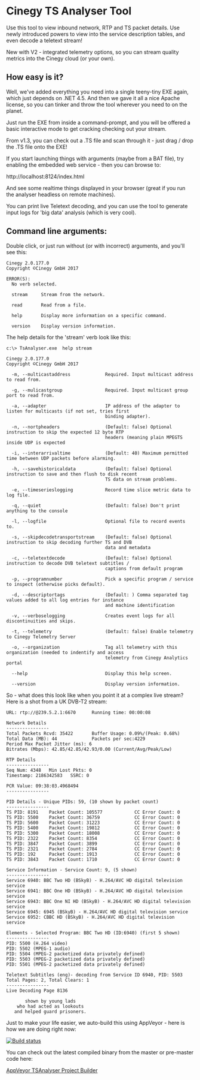 # Cinegy TS Analyser Tool

Use this tool to view inbound network, RTP and TS packet details. Use newly introduced powers to view into the service description tables, and even decode a teletext stream!

New with V2 - integrated telemetry options, so you can stream quality metrics into the Cinegy cloud (or your own).

## How easy is it?

Well, we've added everything you need into a single teeny-tiny EXE again, which just depends on .NET 4.5. And then we gave it all a nice Apache license, so you can tinker and throw the tool wherever you need to on the planet.

Just run the EXE from inside a command-prompt, and you will be offered a basic interactive mode to get cracking checking out your stream.

From v1.3, you can check out a .TS file and scan through it - just drag / drop the .TS file onto the EXE!

If you start launching things with arguments (maybe from a BAT file), try enabling the embedded web service - then you can browse to:

http://localhost:8124/index.html 

And see some realtime things displayed in your browser (great if you run the analyser headless on remote machines).

You can print live Teletext decoding, and you can use the tool to generate input logs for 'big data' analysis (which is very cool).

## Command line arguments:

Double click, or just run without (or with incorrect) arguments, and you'll see this:

```
Cinegy 2.0.177.0
Copyright ©Cinegy GmbH 2017

ERROR(S):
  No verb selected.

  stream     Stream from the network.

  read       Read from a file.

  help       Display more information on a specific command.

  version    Display version information.

```

The help details for the 'stream' verb look like this:

```
c:\> TsAnalyser.exe  help stream      
                                                         
Cinegy 2.0.177.0
Copyright ©Cinegy GmbH 2017

  -m, --multicastaddress             Required. Input multicast address to read from.

  -g, --mulicastgroup                Required. Input multicast group port to read from.

  -a, --adapter                      IP address of the adapter to listen for multicasts (if not set, tries first
                                     binding adapter).

  -n, --nortpheaders                 (Default: false) Optional instruction to skip the expected 12 byte RTP
                                     headers (meaning plain MPEGTS inside UDP is expected

  -i, --interarrivaltime             (Default: 40) Maximum permitted time between UDP packets before alarming.

  -h, --savehistoricaldata           (Default: false) Optional instruction to save and then flush to disk recent
                                     TS data on stream problems.

  -e, --timeserieslogging            Record time slice metric data to log file.

  -q, --quiet                        (Default: false) Don't print anything to the console

  -l, --logfile                      Optional file to record events to.

  -s, --skipdecodetransportstream    (Default: false) Optional instruction to skip decoding further TS and DVB
                                     data and metadata

  -c, --teletextdecode               (Default: false) Optional instruction to decode DVB teletext subtitles /
                                     captions from default program

  -p, --programnumber                Pick a specific program / service to inspect (otherwise picks default).

  -d, --descriptortags               (Default: ) Comma separated tag values added to all log entries for instance
                                     and machine identification

  -v, --verboselogging               Creates event logs for all discontinuities and skips.

  -t, --telemetry                    (Default: false) Enable telemetry to Cinegy Telemetry Server

  -o, --organization                 Tag all telemetry with this organization (needed to indentify and access
                                     telemetry from Cinegy Analytics portal

  --help                             Display this help screen.

  --version                          Display version information.

```

So - what does this look like when you point it at a complex live stream? Here is a shot from a UK DVB-T2 stream:

```
URL: rtp://@239.5.2.1:6670      Running time: 00:00:08

Network Details
----------------
Total Packets Rcvd: 35422       Buffer Usage: 0.09%/(Peak: 0.68%)
Total Data (MB): 44             Packets per sec:4229
Period Max Packet Jitter (ms): 6
Bitrates (Mbps): 42.85/42.85/42.93/0.00 (Current/Avg/Peak/Low)

RTP Details
----------------
Seq Num: 4348   Min Lost Pkts: 0
Timestamp: 2186342583   SSRC: 0

PCR Value: 09:38:03.4968494
----------------

PID Details - Unique PIDs: 59, (10 shown by packet count)
----------------
TS PID: 8191    Packet Count: 105577            CC Error Count: 0
TS PID: 5500    Packet Count: 36759             CC Error Count: 0
TS PID: 5600    Packet Count: 31223             CC Error Count: 0
TS PID: 5400    Packet Count: 19812             CC Error Count: 0
TS PID: 5300    Packet Count: 18008             CC Error Count: 0
TS PID: 2322    Packet Count: 8354              CC Error Count: 0
TS PID: 3847    Packet Count: 3899              CC Error Count: 0
TS PID: 2321    Packet Count: 2784              CC Error Count: 0
TS PID: 192     Packet Count: 1913              CC Error Count: 0
TS PID: 3843    Packet Count: 1710              CC Error Count: 0

Service Information - Service Count: 9, (5 shown)
----------------
Service 6940: BBC Two HD (BSkyB) - H.264/AVC HD digital television service
Service 6941: BBC One HD (BSkyB) - H.264/AVC HD digital television service
Service 6943: BBC One NI HD (BSkyB) - H.264/AVC HD digital television service
Service 6945: 6945 (BSkyB) - H.264/AVC HD digital television service
Service 6952: CBBC HD (BSkyB) - H.264/AVC HD digital television service

Elements - Selected Program: BBC Two HD (ID:6940) (first 5 shown)
----------------
PID: 5500 (H.264 video)
PID: 5502 (MPEG-1 audio)
PID: 5504 (MPEG-2 packetized data privately defined)
PID: 5503 (MPEG-2 packetized data privately defined)
PID: 5501 (MPEG-2 packetized data privately defined)

Teletext Subtitles (eng)- decoding from Service ID 6940, PID: 5503
Total Pages: 2, Total Clears: 1
----------------
Live Decoding Page 8136

       shown by young lads
    who had acted as lookouts
   and helped guard prisoners.

```

Just to make your life easier, we auto-build this using AppVeyor - here is how we are doing right now: 

[![Build status](https://ci.appveyor.com/api/projects/status/08dqscip26lr0g1o/branch/master?svg=true)](https://ci.appveyor.com/project/cinegy/tsanalyser/branch/master)

You can check out the latest compiled binary from the master or pre-master code here:

[AppVeyor TSAnalyser Project Builder](https://ci.appveyor.com/project/cinegy/tsanalyser/build/artifacts)

